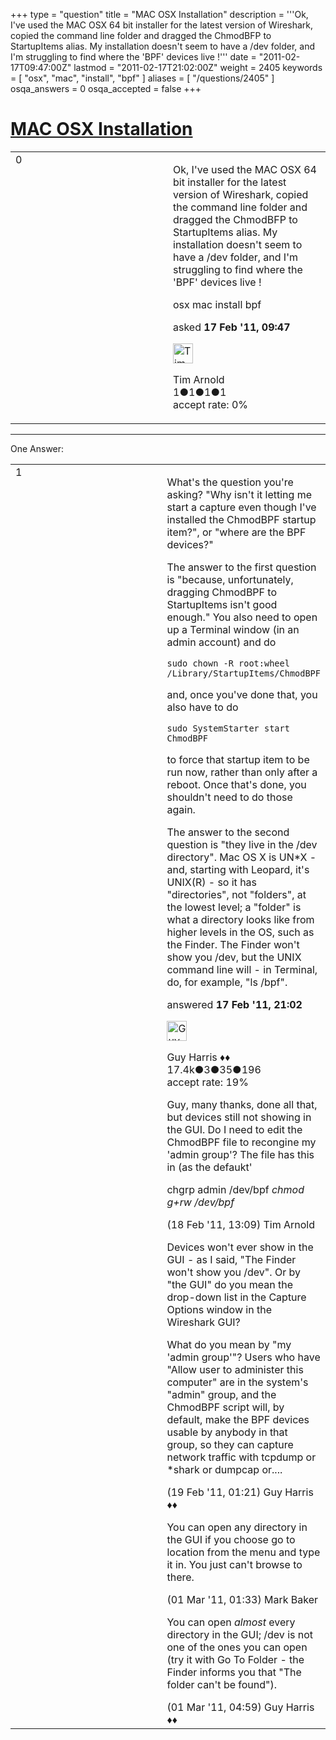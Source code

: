 +++
type = "question"
title = "MAC OSX Installation"
description = '''Ok, I&#x27;ve used the MAC OSX 64 bit installer for the latest version of Wireshark, copied the command line folder and dragged the ChmodBFP to StartupItems alias. My installation doesn&#x27;t seem to have a /dev folder, and I&#x27;m struggling to find where the &#x27;BPF&#x27; devices live !'''
date = "2011-02-17T09:47:00Z"
lastmod = "2011-02-17T21:02:00Z"
weight = 2405
keywords = [ "osx", "mac", "install", "bpf" ]
aliases = [ "/questions/2405" ]
osqa_answers = 0
osqa_accepted = false
+++

<div class="headNormal">

# [MAC OSX Installation](/questions/2405/mac-osx-installation)

</div>

<div id="main-body">

<div id="askform">

<table id="question-table" style="width:100%;"><colgroup><col style="width: 50%" /><col style="width: 50%" /></colgroup><tbody><tr class="odd"><td style="width: 30px; vertical-align: top"><div class="vote-buttons"><div id="post-2405-score" class="post-score" title="current number of votes">0</div><div id="favorite-count" class="favorite-count"></div></div></td><td><div id="item-right"><div class="question-body"><p>Ok, I've used the MAC OSX 64 bit installer for the latest version of Wireshark, copied the command line folder and dragged the ChmodBFP to StartupItems alias. My installation doesn't seem to have a /dev folder, and I'm struggling to find where the 'BPF' devices live !</p></div><div id="question-tags" class="tags-container tags">osx mac install bpf</div><div id="question-controls" class="post-controls"></div><div class="post-update-info-container"><div class="post-update-info post-update-info-user"><p>asked <strong>17 Feb '11, 09:47</strong></p><img src="https://secure.gravatar.com/avatar/123d611fb8a1ade2ce573279aa1ae1cd?s=32&amp;d=identicon&amp;r=g" class="gravatar" width="32" height="32" alt="Tim%20Arnold&#39;s gravatar image" /><p>Tim Arnold<br />
<span class="score" title="1 reputation points">1</span><span title="1 badges"><span class="badge1">●</span><span class="badgecount">1</span></span><span title="1 badges"><span class="silver">●</span><span class="badgecount">1</span></span><span title="1 badges"><span class="bronze">●</span><span class="badgecount">1</span></span><br />
<span class="accept_rate" title="Rate of the user&#39;s accepted answers">accept rate:</span> <span title="Tim Arnold has no accepted answers">0%</span></p></div></div><div id="comments-container-2405" class="comments-container"></div><div id="comment-tools-2405" class="comment-tools"></div><div class="clear"></div><div id="comment-2405-form-container" class="comment-form-container"></div><div class="clear"></div></div></td></tr></tbody></table>

------------------------------------------------------------------------

<div class="tabBar">

<span id="sort-top"></span>

<div class="headQuestions">

One Answer:

</div>

</div>

<span id="2407"></span>

<div id="answer-container-2407" class="answer">

<table style="width:100%;"><colgroup><col style="width: 50%" /><col style="width: 50%" /></colgroup><tbody><tr class="odd"><td style="width: 30px; vertical-align: top"><div class="vote-buttons"><div id="post-2407-score" class="post-score" title="current number of votes">1</div></div></td><td><div class="item-right"><div class="answer-body"><p>What's the question you're asking? "Why isn't it letting me start a capture even though I've installed the ChmodBPF startup item?", or "where are the BPF devices?"</p><p>The answer to the first question is "because, unfortunately, dragging ChmodBPF to StartupItems isn't good enough." You also need to open up a Terminal window (in an admin account) and do</p><pre><code>sudo chown -R root:wheel /Library/StartupItems/ChmodBPF</code></pre><p>and, once you've done that, you also have to do</p><pre><code>sudo SystemStarter start ChmodBPF</code></pre><p>to force that startup item to be run now, rather than only after a reboot. Once that's done, you shouldn't need to do those again.</p><p>The answer to the second question is "they live in the /dev directory". Mac OS X is UN*X - and, starting with Leopard, it's UNIX(R) - so it has "directories", not "folders", at the lowest level; a "folder" is what a directory looks like from higher levels in the OS, such as the Finder. The Finder won't show you /dev, but the UNIX command line will - in Terminal, do, for example, "ls /bpf".</p></div><div class="answer-controls post-controls"></div><div class="post-update-info-container"><div class="post-update-info post-update-info-user"><p>answered <strong>17 Feb '11, 21:02</strong></p><img src="https://secure.gravatar.com/avatar/f93de7000747ab5efb5acd3034b2ebd7?s=32&amp;d=identicon&amp;r=g" class="gravatar" width="32" height="32" alt="Guy%20Harris&#39;s gravatar image" /><p>Guy Harris ♦♦<br />
<span class="score" title="17443 reputation points"><span>17.4k</span></span><span title="3 badges"><span class="badge1">●</span><span class="badgecount">3</span></span><span title="35 badges"><span class="silver">●</span><span class="badgecount">35</span></span><span title="196 badges"><span class="bronze">●</span><span class="badgecount">196</span></span><br />
<span class="accept_rate" title="Rate of the user&#39;s accepted answers">accept rate:</span> <span title="Guy Harris has 216 accepted answers">19%</span></p></div></div><div id="comments-container-2407" class="comments-container"><span id="2419"></span><div id="comment-2419" class="comment"><div id="post-2419-score" class="comment-score"></div><div class="comment-text"><p>Guy, many thanks, done all that, but devices still not showing in the GUI. Do I need to edit the ChmodBPF file to recongine my 'admin group'? The file has this in (as the defaukt'</p><p>chgrp admin /dev/bpf <em>chmod g+rw /dev/bpf</em></p></div><div id="comment-2419-info" class="comment-info"><span class="comment-age">(18 Feb '11, 13:09)</span> Tim Arnold</div></div><span id="2423"></span><div id="comment-2423" class="comment"><div id="post-2423-score" class="comment-score"></div><div class="comment-text"><p>Devices won't ever show in the GUI - as I said, "The Finder won't show you /dev". Or by "the GUI" do you mean the drop-down list in the Capture Options window in the Wireshark GUI?</p><p>What do you mean by "my 'admin group'"? Users who have "Allow user to administer this computer" are in the system's "admin" group, and the ChmodBPF script will, by default, make the BPF devices usable by anybody in that group, so they can capture network traffic with tcpdump or *shark or dumpcap or....</p></div><div id="comment-2423-info" class="comment-info"><span class="comment-age">(19 Feb '11, 01:21)</span> Guy Harris ♦♦</div></div><span id="2595"></span><div id="comment-2595" class="comment"><div id="post-2595-score" class="comment-score"></div><div class="comment-text"><p>You can open any directory in the GUI if you choose go to location from the menu and type it in. You just can't browse to there.</p></div><div id="comment-2595-info" class="comment-info"><span class="comment-age">(01 Mar '11, 01:33)</span> Mark Baker</div></div><span id="2601"></span><div id="comment-2601" class="comment"><div id="post-2601-score" class="comment-score"></div><div class="comment-text"><p>You can open <em>almost</em> every directory in the GUI; /dev is not one of the ones you can open (try it with Go To Folder - the Finder informs you that "The folder can't be found").</p></div><div id="comment-2601-info" class="comment-info"><span class="comment-age">(01 Mar '11, 04:59)</span> Guy Harris ♦♦</div></div></div><div id="comment-tools-2407" class="comment-tools"></div><div class="clear"></div><div id="comment-2407-form-container" class="comment-form-container"></div><div class="clear"></div></div></td></tr></tbody></table>

</div>

<div class="paginator-container-left">

</div>

</div>

</div>

